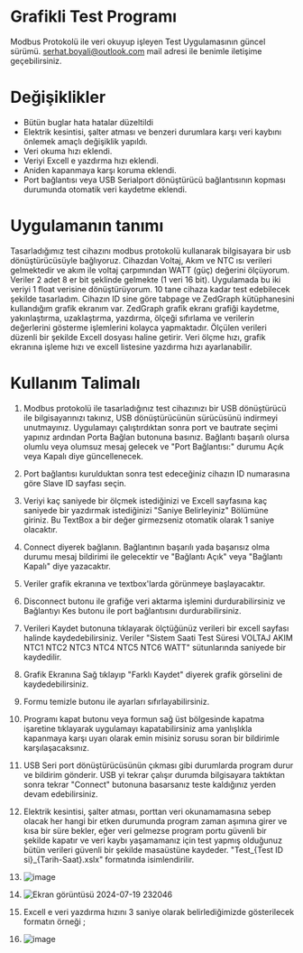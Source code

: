# Grafikli Test Programı
Modbus Protokolü ile veri okuyup işleyen Test Uygulamasının güncel sürümü.
serhat.boyali@outlook.com mail adresi ile benimle iletişime geçebilirsiniz.

# Değişiklikler
- Bütün buglar hata hatalar düzeltildi
- Elektrik kesintisi, şalter atması ve benzeri durumlara karşı veri kaybını önlemek amaçlı değişiklik yapıldı.
- Veri okuma hızı eklendi.
- Veriyi Excell e yazdırma hızı eklendi.
- Aniden kapanmaya karşı koruma eklendi.
- Port bağlantısı veya USB Serialport dönüştürücü bağlantısının kopması durumunda otomatik veri kaydetme eklendi.

# Uygulamanın tanımı
Tasarladığımız test cihazını modbus protokolü kullanarak bilgisayara bir usb dönüştürücüsüyle bağlıyoruz. Cihazdan Voltaj, Akım ve NTC ısı verileri gelmektedir ve akım ile voltaj çarpımından WATT (güç) değerini ölçüyorum. Veriler 2 adet 8 er bit şeklinde gelmekte (1 veri 16 bit). Uygulamada bu iki veriyi 1 float verisine dönüştürüyorum. 10 tane cihaza kadar test edebilecek şekilde tasarladım. Cihazın ID sine göre tabpage ve ZedGraph kütüphanesini kullandığım grafik ekranım var. ZedGraph grafik ekranı grafiği kaydetme, yakınlaştırma, uzaklaştırma, yazdırma, ölçeği sıfırlama ve verilerin değerlerini gösterme işlemlerini kolayca yapmaktadır. Ölçülen verileri düzenli bir şekilde Excell dosyası haline getirir. Veri ölçme hızı, grafik ekranına işleme hızı ve excell listesine yazdırma hızı ayarlanabilir.

# Kullanım Talimalı
1. Modbus protokolü ile tasarladığınız test cihazınızı bir USB dönüştürücü ile bilgisayarınızı takınız, USB dönüştürücünün sürücüsünü indirmeyi unutmayınız. 
Uygulamayı çalıştırdıktan sonra port ve bautrate seçimi yapınız ardından Porta Bağlan butonuna basınız. Bağlantı başarılı olursa olumlu veya olumsuz mesaj gelecek ve "Port Bağlantısı:" durumu Açık veya Kapalı diye güncellenecek.
2. Port bağlantısı kurulduktan sonra test edeceğiniz cihazın ID numarasına göre Slave ID sayfası seçin.
3. Veriyi kaç saniyede bir ölçmek istediğinizi ve Excell sayfasına kaç saniyede bir yazdırmak istediğinizi "Saniye Belirleyiniz" Bölümüne giriniz. Bu TextBox a bir değer girmezseniz otomatik olarak 1 saniye olacaktır.
4. Connect diyerek bağlanın. Bağlantının başarılı yada başarısız olma durumu mesaj bildirimi ile gelecektir ve "Bağlantı Açık" veya "Bağlantı Kapalı" diye yazacaktır.
5. Veriler grafik ekranına ve textbox'larda görünmeye başlayacaktır.
6. Disconnect butonu ile grafiğe veri aktarma işlemini durdurabilirsiniz ve Bağlantıyı Kes butonu ile port bağlantısını durdurabilirsiniz.
7. Verileri Kaydet butonuna tıklayarak ölçtüğünüz verileri bir excell sayfası halinde kaydedebilirsiniz. Veriler "Sistem Saati Test Süresi VOLTAJ AKIM NTC1 NTC2 NTC3 NTC4 NTC5 NTC6 WATT" sütunlarında saniyede bir kaydedilir.
8. Grafik Ekranına Sağ tıklayıp "Farklı Kaydet" diyerek grafik görselini de kaydedebilirsiniz.
9. Formu temizle butonu ile ayarları sıfırlayabilirsiniz.
10. Programı kapat butonu veya formun sağ üst bölgesinde kapatma işaretine tıklayarak uygulamayı kapatabilirsiniz ama yanlışlıkla kapanmaya karşı uyarı olarak emin misiniz sorusu soran bir bildirimle karşılaşacaksınız.
11. USB Seri port dönüştürücüsünün çıkması gibi durumlarda program durur ve bildirim gönderir. USB yi tekrar çalışır durumda bilgisayara taktıktan sonra tekrar "Connect" butonuna basarsanız teste kaldığınız yerden devam edebilirsiniz.
12. Elektrik kesintisi, şalter atması, porttan veri okunamamasına sebep olacak her hangi bir etken durumunda program zaman aşımına girer ve kısa bir süre bekler, eğer veri gelmezse program portu güvenli bir şekilde kapatır ve veri kaybı yaşamamanız için test yapmış olduğunuz bütün verileri güvenli bir şekilde masaüstüne kaydeder. "Test_{Test ID si}_{Tarih-Saat}.xslx" formatında isimlendirilir.

13. ![image](https://github.com/user-attachments/assets/826f7388-e21b-4eca-a44e-ca1e0b5124c2)

14. ![Ekran görüntüsü 2024-07-19 232046](https://github.com/user-attachments/assets/24ad2e07-e9d0-4fad-ab71-f6346f5fbc69)

15. Excell e veri yazdırma hızını 3 saniye olarak belirlediğimizde gösterilecek formatın örneği ;

16. ![image](https://github.com/user-attachments/assets/c72a091a-626d-4155-bbda-85ed6be78b06)


